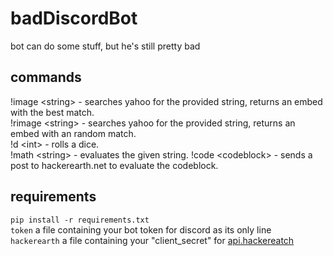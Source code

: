 # badDiscordBot  
bot can do some stuff, but he's still pretty bad  

## commands  
!image \<string\> - searches yahoo for the provided string, returns an embed with the best match.   
!rimage \<string\> - searches yahoo for the provided string, returns an embed with an random match.   
!d \<int\> - rolls a dice.  
!math \<string\> - evaluates the given string.
!code \<codeblock\> - sends a post to hackerearth.net to evaluate the codeblock.

## requirements
``pip install -r requirements.txt``  
``token`` a file containing your bot token for discord as its only line  
``hackerearth`` a file containing your "client_secret" for [api.hackereatch](https://api.hackerearth.com/v3/code/run/)